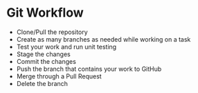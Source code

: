 # Git Workflow
- Clone/Pull the repository
- Create as many branches as needed while working on a task
- Test your work and run unit testing
- Stage the changes
- Commit the changes
- Push the branch that contains your work to GitHub
- Merge through a Pull Request
- Delete the branch
